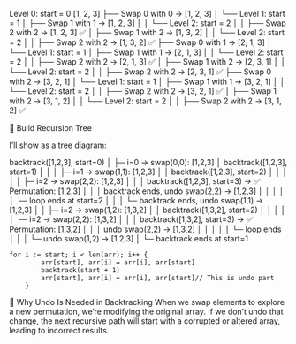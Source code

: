 Level 0: start = 0
[1, 2, 3]
├── Swap 0 with 0 → [1, 2, 3]
│   └── Level 1: start = 1
│       ├── Swap 1 with 1 → [1, 2, 3]
│       │   └── Level 2: start = 2
│       │       ├── Swap 2 with 2 → [1, 2, 3] ✅
│       ├── Swap 1 with 2 → [1, 3, 2]
│       │   └── Level 2: start = 2
│       │       ├── Swap 2 with 2 → [1, 3, 2] ✅
├── Swap 0 with 1 → [2, 1, 3]
│   └── Level 1: start = 1
│       ├── Swap 1 with 1 → [2, 1, 3]
│       │   └── Level 2: start = 2
│       │       ├── Swap 2 with 2 → [2, 1, 3] ✅
│       ├── Swap 1 with 2 → [2, 3, 1]
│       │   └── Level 2: start = 2
│       │       ├── Swap 2 with 2 → [2, 3, 1] ✅
├── Swap 0 with 2 → [3, 2, 1]
│   └── Level 1: start = 1
│       ├── Swap 1 with 1 → [3, 2, 1]
│       │   └── Level 2: start = 2
│       │       ├── Swap 2 with 2 → [3, 2, 1] ✅
│       ├── Swap 1 with 2 → [3, 1, 2]
│       │   └── Level 2: start = 2
│       │       ├── Swap 2 with 2 → [3, 1, 2] ✅


🌳 Build Recursion Tree

I’ll show as a tree diagram:

backtrack([1,2,3], start=0)
│
├─ i=0 → swap(0,0): [1,2,3]
│   backtrack([1,2,3], start=1)
│   │
│   ├─ i=1 → swap(1,1): [1,2,3]
│   │   backtrack([1,2,3], start=2)
│   │   │
│   │   ├─ i=2 → swap(2,2): [1,2,3]
│   │   │   backtrack([1,2,3], start=3) → ✅ Permutation: [1,2,3]
│   │   │   backtrack ends, undo swap(2,2) → [1,2,3]
│   │   │
│   │   └─ loop ends at start=2
│   │
│   └─ backtrack ends, undo swap(1,1) → [1,2,3]
│
│   ├─ i=2 → swap(1,2): [1,3,2]
│   │   backtrack([1,3,2], start=2)
│   │   │
│   │   ├─ i=2 → swap(2,2): [1,3,2]
│   │   │   backtrack([1,3,2], start=3) → ✅ Permutation: [1,3,2]
│   │   │   undo swap(2,2) → [1,3,2]
│   │   │
│   │   └─ loop ends
│   │
│   └─ undo swap(1,2) → [1,2,3]
│
└─ backtrack ends at start=1

    for i := start; i < len(arr); i++ {
			arr[start], arr[i] = arr[i], arr[start]
			backtrack(start + 1)
			arr[start], arr[i] = arr[i], arr[start]// This is undo part
		}

🔁 Why Undo Is Needed in Backtracking
When we swap elements to explore a new permutation, we’re modifying the original array. If we don’t undo that change, the next recursive path will start with a corrupted or altered array, leading to incorrect results.